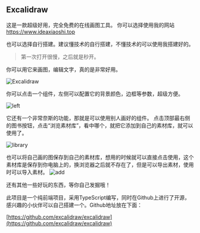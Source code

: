 ## Excalidraw
这是一款超级好用，完全免费的在线画图工具。
你可以选择使用我的网站 https://www.ideaxiaoshi.top

也可以选择自行搭建。建议懂技术的自行搭建，不懂技术的可以使用我搭建好的。

>第一次打开很慢，之后就是秒开。

你可以用它来画图，编辑文字，真的是非常好用。

![Excalidraw](https://www.nullpointer.site/images/draw1.png)

你可以点击一个组件，左侧可以配置它的背景颜色，边框等参数，超级方便。

![left](https://www.nullpointer.site/images/draw4.png)



它还有一个非常奈斯的功能，那就是可以使用别人画好的组件。
点击顶部最右侧的图书按钮，点击“浏览素材库”，看中哪个，就把它添加到自己的素材库，就可以使用了。

![library](https://www.nullpointer.site/images/draw2.png)

也可以将自己画的图保存到自己的素材库，想用的时候就可以直接点击使用，这个素材库是保存到你电脑上的，换浏览器之后就不存在了，但是可以导出素材，使用时可以导入素材。
![add](https://www.nullpointer.site/images/draw3.png)

还有其他一些好玩的东西，等你自己发掘哦！

此项目是一个纯前端项目，采用TypeScript编写，同时在Github上进行了开源，感兴趣的小伙伴可以自己搭建一个。Github地址放在下面：


[https://github.com/excalidraw/excalidraw](https://github.com/excalidraw/excalidraw)



